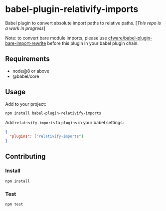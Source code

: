 # babel-plugin-relativify-imports

Babel plugin to convert absolute import paths to relative paths. [_This repo is a work in progress_]

Note: to convert bare module imports, please use [cfware/babel-plugin-bare-import-rewrite](https://github.com/cfware/babel-plugin-bare-relativify-imports) before this plugin in your babel plugin chain.

## Requirements

- node@8 or above
- @babel/core

## Usage

Add to your project:

```bash
npm install babel-plugin-relativify-imports
```

Add `relativify-imports` to `plugins` in your babel settings:

```json
{
  "plugins": ["relativify-imports"]
}
```

## Contributing

### Install

```bash
npm install
```

### Test

```bash
npm test
```

